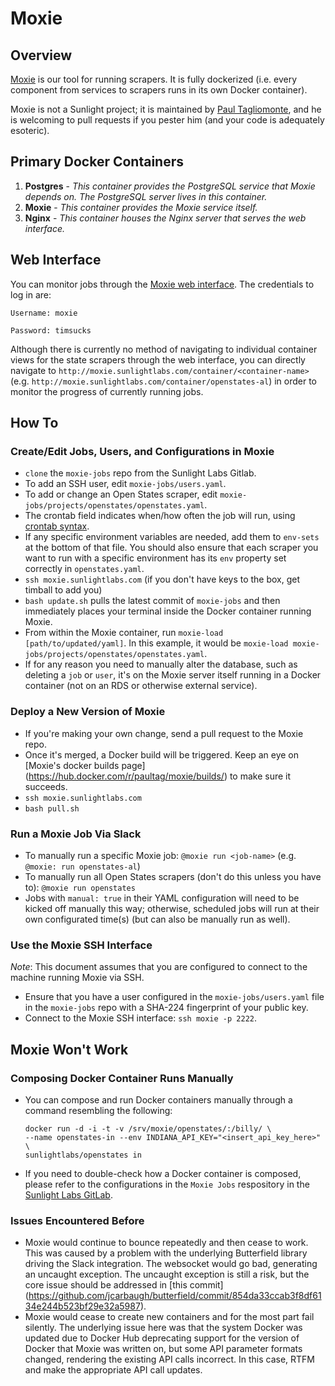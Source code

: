 # Moxie

## Overview

[Moxie](https://github.com/paultag/moxie) is our tool for running scrapers. It is fully dockerized (i.e. every component from
services to scrapers runs in its own Docker container).

Moxie is not a Sunlight project; it is maintained by [Paul Tagliomonte](https://github.com/paultag), and he is welcoming to
pull requests if you pester him (and your code is adequately esoteric).

## Primary Docker Containers

1.  **Postgres** - _This container provides the PostgreSQL service that Moxie depends on. The PostgreSQL server lives in this
container._
1.  **Moxie** - _This container provides the Moxie service itself._
1.  **Nginx** - _This container houses the Nginx server that serves the web interface._

## Web Interface

You can monitor jobs through the [Moxie web interface](http://moxie.sunlightlabs.com/).  The credentials to log in are:

```
Username: moxie

Password: timsucks
```

Although there is currently no method of navigating to individual container views for the state scrapers through the web
interface, you can directly navigate to `http://moxie.sunlightlabs.com/container/<container-name>`
(e.g. `http://moxie.sunlightlabs.com/container/openstates-al`) in order to monitor the progress of currently running jobs.

## How To

### Create/Edit Jobs, Users, and Configurations in Moxie

-   `clone` the `moxie-jobs` repo from the Sunlight Labs Gitlab.
-   To add an SSH user, edit `moxie-jobs/users.yaml`.
-   To add or change an Open States scraper, edit `moxie-jobs/projects/openstates/openstates.yaml`.
-   The crontab field indicates when/how often the job will run, using [crontab syntax](https://en.wikipedia.org/wiki/Cron).
-   If any specific environment variables are needed, add them to `env-sets` at the bottom of that file. You should also ensure
that each scraper you want to run with a specific environment has its `env` property set correctly in `openstates.yaml`.
-   `ssh moxie.sunlightlabs.com` (if you don't have keys to the box, get timball to add you)
-   `bash update.sh` pulls the latest commit of `moxie-jobs` and then immediately places your terminal inside the Docker 
container running Moxie.
-   From within the Moxie container, run `moxie-load [path/to/updated/yaml]`. In this example, it would be `moxie-load
moxie-jobs/projects/openstates/openstates.yaml`.
-   If for any reason you need to manually alter the database, such as deleting a `job` or `user`, it's on the Moxie server
itself running in a Docker container (not on an RDS or otherwise external service).

### Deploy a New Version of Moxie

-   If you're making your own change, send a pull request to the Moxie repo.
-   Once it's merged, a Docker build will be triggered. Keep an eye on [Moxie's docker builds page]
(https://hub.docker.com/r/paultag/moxie/builds/) to make sure it succeeds.
-   `ssh moxie.sunlightlabs.com`
-   `bash pull.sh`

### Run a Moxie Job Via Slack

-   To manually run a specific Moxie job: `@moxie run <job-name>` (e.g. `@moxie: run openstates-al`)
-   To manually run all Open States scrapers (don't do this unless you have to): `@moxie run openstates`
-   Jobs with `manual: true` in their YAML configuration will need to be kicked off manually this way; otherwise, scheduled
jobs will run at their own configurated time(s) (but can also be manually run as well).

### Use the Moxie SSH Interface

*Note*: This document assumes that you are configured to connect to the machine running Moxie via SSH.

-   Ensure that you have a user configured in the `moxie-jobs/users.yaml` file in the `moxie-jobs` repo with a SHA-224
fingerprint of your public key.
-   Connect to the Moxie SSH interface: `ssh moxie -p 2222`.

## Moxie Won't Work

### Composing Docker Container Runs Manually

-   You can compose and run Docker containers manually through a command resembling the following:
    ```
    docker run -d -i -t -v /srv/moxie/openstates/:/billy/ \
    --name openstates-in --env INDIANA_API_KEY="<insert_api_key_here>" \
    sunlightlabs/openstates in
    ```
-   If you need to double-check how a Docker container is composed, please refer to the configurations in the `Moxie Jobs` 
respository in the [Sunlight Labs GitLab](https://https://gitlab.sunlightlabs.com/).

### Issues Encountered Before

-   Moxie would continue to bounce repeatedly and then cease to work. This was caused by a problem with the underlying
Butterfield library driving the Slack integration. The websocket would go bad, generating an uncaught exception. The uncaught
exception is still a risk, but the core issue should be addressed in [this commit]
(https://github.com/jcarbaugh/butterfield/commit/854da33ccab3f8df6134e244b523bf29e32a5987).
-   Moxie would cease to create new containers and for the most part fail silently. The underlying issue here was that the
system Docker was updated due to Docker Hub deprecating support for the version of Docker that Moxie was written on, but some
API parameter formats changed, rendering the existing API calls incorrect. In this case, RTFM and make the appropriate API call
updates.
